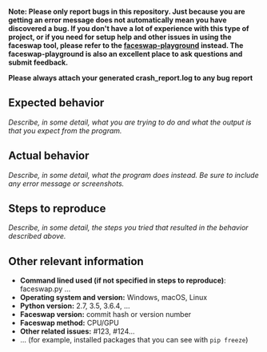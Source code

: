 **Note: Please only report bugs in this repository. Just because you are getting an error message does not automatically mean you have discovered a bug. If you don't have a lot of experience with this type of project, or if you need for setup help and other issues in using the faceswap tool, please refer to the [faceswap-playground](https://github.com/deepfakes/faceswap-playground/issues) instead. The faceswap-playground is also an excellent place to ask questions and submit feedback.**

**Please always attach your generated crash_report.log to any bug report**

## Expected behavior

*Describe, in some detail, what you are trying to do and what the output is that you expect from the program.*

## Actual behavior

*Describe, in some detail, what the program does instead. Be sure to include any error message or screenshots.*

## Steps to reproduce

*Describe, in some detail, the steps you tried that resulted in the behavior described above.*

## Other relevant information
- **Command lined used (if not specified in steps to reproduce)**: faceswap.py ...
- **Operating system and version:** Windows, macOS, Linux 
- **Python version:** 2.7, 3.5, 3.6.4, ...
- **Faceswap version:** commit hash or version number
- **Faceswap method:** CPU/GPU
- **Other related issues:** #123, #124...
- ... (for example, installed packages that you can see with `pip freeze`)
